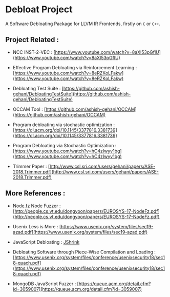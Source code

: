 # Debloat Project

A Software Debloating Package for LLVM IR Frontends, firstly on ```C``` or ```C++```.


## Project Related : 

- NCC INST-2-VEC : [https://www.youtube.com/watch?v=8aXl53pGflU](https://www.youtube.com/watch?v=8aXl53pGflU)

- Effective Program Debloating via Reinforcement Learning : [https://www.youtube.com/watch?v=8eRZKoLFakw](https://www.youtube.com/watch?v=8eRZKoLFakw)

- Debloating Test Suite : [https://github.com/ashish-gehani/DebloatingTestSuite](https://github.com/ashish-gehani/DebloatingTestSuite)

- OCCAM Tool : [https://github.com/ashish-gehani/OCCAM](https://github.com/ashish-gehani/OCCAM)

-  Program debloating via stochastic optimization :[https://dl.acm.org/doi/10.1145/3377816.3381739](https://dl.acm.org/doi/10.1145/3377816.3381739)

-  Program Debloating via Stochastic Optimization : [https://www.youtube.com/watch?v=hC4zIwyv1bg](https://www.youtube.com/watch?v=hC4zIwyv1bg)
  
-  Trimmer Paper : [http://www.csl.sri.com/users/gehani/papers/ASE-2018.Trimmer.pdf](http://www.csl.sri.com/users/gehani/papers/ASE-2018.Trimmer.pdf)


## More References : 

-  Node.fz Node Fuzzer : [http://people.cs.vt.edu/dongyoon/papers/EUROSYS-17-NodeFz.pdf](http://people.cs.vt.edu/dongyoon/papers/EUROSYS-17-NodeFz.pdf)

-  Usenix Less is More : [https://www.usenix.org/system/files/sec19-azad.pdf](https://www.usenix.org/system/files/sec19-azad.pdf)

-  JavaScript Debloating : [JShrink](http://web.cs.ucla.edu/~miryung/Publications/SSSS2020_JShrink_Draft_FSE2020.pdf)
  
-  Debloating Software through Piece-Wise Compilation and Loading : [https://www.usenix.org/system/files/conference/usenixsecurity18/sec18-quach.pdf](https://www.usenix.org/system/files/conference/usenixsecurity18/sec18-quach.pdf)

-  MongoDB JavaScript Fuzzer : [https://queue.acm.org/detail.cfm?id=3059007](https://queue.acm.org/detail.cfm?id=3059007)

